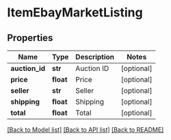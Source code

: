 # ItemEbayMarketListing

## Properties
Name | Type | Description | Notes
------------ | ------------- | ------------- | -------------
**auction_id** | **str** | Auction ID | [optional] 
**price** | **float** | Price | [optional] 
**seller** | **str** | Seller | [optional] 
**shipping** | **float** | Shipping | [optional] 
**total** | **float** | Total | [optional] 

[[Back to Model list]](../README.md#documentation-for-models) [[Back to API list]](../README.md#documentation-for-api-endpoints) [[Back to README]](../README.md)


